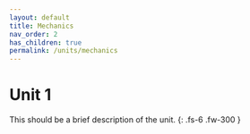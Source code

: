 ```yaml
---
layout: default
title: Mechanics
nav_order: 2
has_children: true
permalink: /units/mechanics
---
```


# Unit 1
This should be a brief description of the unit.
{: .fs-6 .fw-300 }

